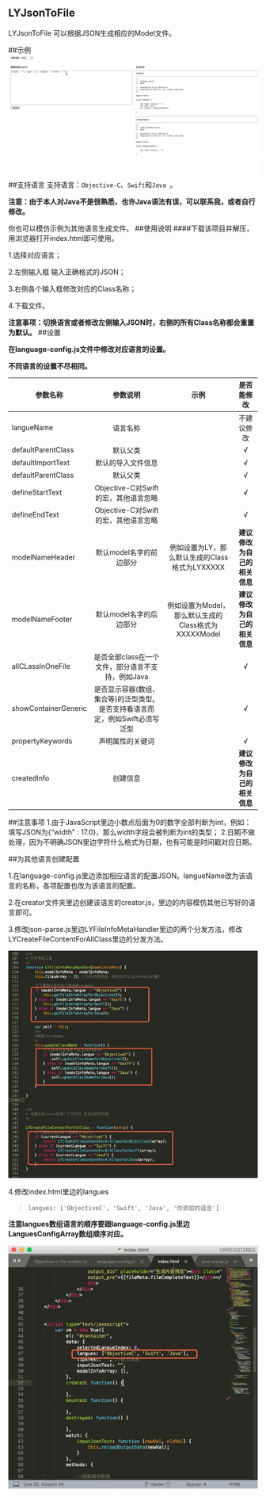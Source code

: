 ## LYJsonToFile

LYJsonToFile 可以根据JSON生成相应的Model文件。

##示例
![示例图片](https://github.com/luoyuant/LYJsonToFile/blob/master/readme-img/example.gif)
##支持语言
支持语言：`Objective-C`、`Swift`和`Java `。

**注意：由于本人对Java不是很熟悉，也许Java语法有误，可以联系我，或者自行修改。**

你也可以模仿示例为其他语言生成文件。
##使用说明
####下载该项目并解压，用浏览器打开index.html即可使用。

1.选择对应语言；

2.左侧输入框 输入正确格式的JSON；

3.右侧各个输入框修改对应的Class名称；

4.下载文件。

**注意事项：切换语言或者修改左侧输入JSON时，右侧的所有Class名称都会重置为默认。**
##设置

**在language-config.js文件中修改对应语言的设置。**

**不同语言的设置不尽相同。**

| 参数名称 | 参数说明 | 示例 | 是否能修改 |
| ------- |:-------:|:--------:|:--------:|
| langueName | 语言名称 | | 不建议修改 |
| defaultParentClass | 默认父类|  | √ |
| defaultImportText | 默认的导入文件信息 | | √ |
| defaultParentClass | 默认父类 | | √ |
| defineStartText | Objective-C对Swift的宏，其他语言忽略 | | √ |
| defineEndText | Objective-C对Swift的宏，其他语言忽略 | | √ |
| modelNameHeader | 默认model名字的前边部分 | 例如设置为LY，那么默认生成的Class格式为LYXXXXX | **建议修改为自己的相关信息** |
| modelNameFooter | 默认model名字的后边部分 | 例如设置为Model，那么默认生成的Class格式为XXXXXModel | **建议修改为自己的相关信息** |
| allCLassInOneFile | 是否全部class在一个文件，部分语言不支持，例如Java |  | √ |
| showContainerGeneric | 是否显示容器(数组、集合等)的泛型类型。是否支持看语言而定，例如Swift必须写泛型 |  | √ |
| propertyKeywords | 声明属性的关键词 |  | √ |
| createdInfo | 创建信息 |  | **建议修改为自己的相关信息** |

##注意事项
1.由于JavaScript里边小数点后面为0的数字全部判断为int，例如：填写JSON为{“width” : 17.0}，那么width字段会被判断为int的类型；
2.日期不做处理，因为不明确JSON里边字符什么格式为日期，也有可能是时间戳对应日期。

##为其他语言创建配置

1.在language-config.js里边添加相应语言的配置JSON。langueName改为该语言的名称，各项配置也改为该语言的配置。

2.在creator文件夹里边创建该语言的creator.js，里边的内容模仿其他已写好的语言即可。

3.修改json-parse.js里边LYFileInfoMetaHandler里边的两个分发方法，修改LYCreateFileContentForAllClass里边的分发方法。

![修改json-parse.js里边的三个方法](https://github.com/luoyuant/LYJsonToFile/blob/master/readme-img/json-parse-modify.png)

4.修改index.html里边的langues

>     langues: ['ObjectiveC', 'Swift', 'Java', '你添加的语言']

**注意langues数组语言的顺序要跟language-config.js里边LanguesConfigArray数组顺序对应。**

![修改index.html](https://github.com/luoyuant/LYJsonToFile/blob/master/readme-img/index-html-modify.png)

